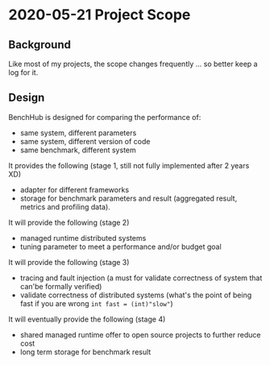 # 2020-05-21 Project Scope

## Background

Like most of my projects, the scope changes frequently ... so better keep a log for it.

## Design

BenchHub is designed for comparing the performance of:

- same system, different parameters
- same system, different version of code
- same benchmark, different system

It provides the following (stage 1, still not fully implemented after 2 years XD)

- adapter for different frameworks
- storage for benchmark parameters and result (aggregated result, metrics and profiling data).

It will provide the following (stage 2)

- managed runtime distributed systems
- tuning parameter to meet a performance and/or budget goal

It will provide the following (stage 3)

- tracing and fault injection (a must for validate correctness of system that can'be formally verified)
- validate correctness of distributed systems (what's the point of being fast if you are wrong `int fast = (int)"slow"`)

It will eventually provide the following (stage 4)

- shared managed runtime offer to open source projects to further reduce cost
- long term storage for benchmark result